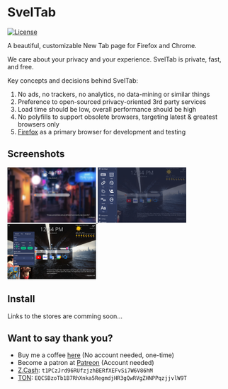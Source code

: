 # SvelTab

[![License](https://img.shields.io/github/license/akopachov/sveltab)](/LICENSE)

A beautiful, customizable New Tab page for Firefox and Chrome.

We care about your privacy and your experience. SvelTab is private, fast, and free.

Key concepts and decisions behind SvelTab:

1. No ads, no trackers, no analytics, no data-mining or similar things
2. Preference to open-sourced privacy-oriented 3rd party services
3. Load time should be low, overall performance should be high
4. No polyfills to support obsolete browsers, targeting latest & greatest browsers only
5. [Firefox](https://www.mozilla.org/en-US/firefox/new/) as a primary browser for development and testing

## Screenshots

<a href="docs/screenshots/1.png">
  <img src="docs/screenshots/1.png" width="200px" />
</a>
<a href="docs/screenshots/2.png">
  <img src="docs/screenshots/2.png" width="200px" />
</a>
<a href="docs/screenshots/3.png">
  <img src="docs/screenshots/3.png" width="200px" />
</a>

## Install

Links to the stores are comming soon...

## Want to say thank you?

* Buy me a coffee [here](https://ko-fi.com/akopachov) (No account needed, one-time)
* Become a patron at [Patreon](https://patreon.com/akopachov) (Account needed)
* [Z.Cash](https://z.cash/): `t1PCzJrd96RUfzjzhBERfXEFvSi7W6V86hM`
* [TON](https://ton.org/): `EQCSBzoTb1B7RhXnka5RegmdjHR3gQwRVgZHNPPqzjjvlW9T`
